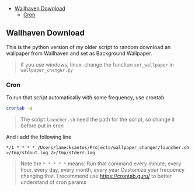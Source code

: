 <!--toc:start-->

- [Wallhaven Download](#wallhaven-download)
  - [Cron](#cron)
  <!--toc:end-->

## Wallhaven Download

This is the python version of my older script to random download an wallpaper from Wallhaven and set as Background Wallpaper.

> If you use windows, linux, change the function `set_wallpaper` in `wallpaper_changer.py`

### Cron

To run that script automatically with some frequency, use crontab.

```bash
crontab -e
```

> The script `launcher.sh` need the path for the script, so change it before put in cron

And i add the following line

`*/1 * * * * /Users/lamecksantos/Projects/wallpaper_changer/launcher.sh >/tmp/stdout.log 2>/tmp/stderr.log`

> Note the `* * * * *` means: Run that command every minute, every hour, every day, every month, every year
> Customize your frequency changing that. I recommend use <https://crontab.guru/> to better understand of cron params
